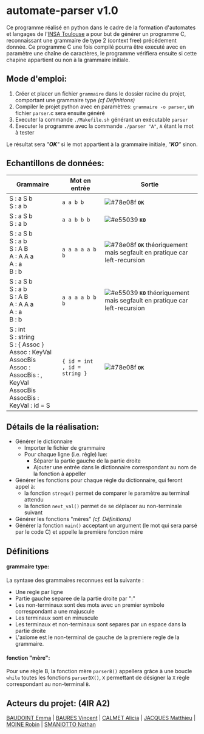 

# automate-parser v1.0

Ce programme réalisé en python dans le cadre de la formation d'automates et langages de l'[INSA Toulouse](http://www.insa-toulouse.fr/) a pour but de générer un programme C, reconnaissant une grammaire de type 2 (context free) précédement donnée.
Ce programme C une fois compilé pourra être executé avec en paramètre une chaîne de caractères, le programme vérifiera ensuite si cette chapine appartient ou non à la grammaire initiale. 

## Mode d'emploi:

 1. Créer et placer un fichier `grammaire` dans le dossier racine du projet, comportant une grammaire type *(cf Définitions)*
 2. Compiler le projet python avec en paramètres: `grammaire -o parser`, un fichier `parser`.c sera ensuite généré
 3. Executer la commande `./Makefile.sh` générant un exécutable `parser`
 4. Executer le programme avec la commande `./parser "A"`, `A` étant le mot à tester

Le résultat sera *"**OK**"* si le mot appartient à la grammaire initiale, *"**KO**"* sinon.


## Echantillons de données:

|Grammaire   			|Mot en entrée          |	Sortie  |
|----------------------|-------------------------|---------------------|
|S : a S b <br> S : a b|`a a b b`                |![#78e08f](https://via.placeholder.com/15/78e08f/000000?text=+) **`OK`**               |
|S : a S b <br> S : a b|`a a b b b`              |![#e55039](https://via.placeholder.com/15/e55039/000000?text=+) **`KO`**               |
| S : a S b <br> S : a b <br> S : A B <br> A : A A a <br> A : a <br> B : b |`a a a a a b b` |![#78e08f](https://via.placeholder.com/15/78e08f/000000?text=+) **`OK`** théoriquement mais  segfault en pratique car left-recursion				|
| S : a S b <br> S : a b <br> S : A B <br> A : A A a <br> A : a <br> B : b |`a a a a b b b` |![#e55039](https://via.placeholder.com/15/e55039/000000?text=+) **`KO`** théoriquement mais  segfault en pratique car left-recursion				|
| S : int <br> S : string <br> S : { Assoc } <br> Assoc : KeyVal AssocBis <br> Assoc : <br> AssocBis : , KeyVal AssocBis <br> AssocBis : <br> KeyVal : id = S |`{ id = int , id = string }` |![#78e08f](https://via.placeholder.com/15/78e08f/000000?text=+) **`OK`**				|


## Détails de la réalisation:

- Générer le dictionnaire
	- Importer le fichier de grammaire
	- Pour chaque ligne (i.e. règle) lue:
		- Séparer la partie gauche de la partie droite
		- Ajouter une entrée dans le dictionnaire correspondant au nom de la fonction à appeller
- Générer les fonctions pour chaque règle du dictionnaire, qui feront appel à:
	- la fonction `strequ()` permet de comparer le paramètre au terminal attendu
	- la fonction `next_val()` permet de se déplacer au non-terminale suivant
- Générer les fonctions "mères" *(cf. Définitions)*
- Générer la fonction `main()` acceptant un argument (le mot qui sera parsé par le code C) et appelle la première fonction mère

## Définitions
#### grammaire type:
La syntaxe des grammaires reconnues est la suivante :  
- Une regle par ligne
- Partie gauche separee de la partie droite par ":"
- Les non-terminaux sont des mots avec un premier symbole correspondant a une majuscule
- Les terminaux sont en minuscule
- Les terminaux et non-terminaux sont separes par un espace dans la partie droite
- L'axiome est le non-terminal de gauche de la premiere regle de la grammaire.
#### fonction "mère":
Pour une règle B, la fonction mère `parserB()` appellera grâce à une boucle `while` toutes les fonctions `parserBX()`, `X` permettant de désigner la `X` règle correspondant au non-terminal `B`.

## Acteurs du projet: (4IR A2)
[BAUDOINT Emma](https://github.com/Emma-bau) | [BAURES Vincent](https://github.com/VBaures) | [CALMET Alicia](https://github.com/AliciaC8) | [JACQUES Matthieu](https://github.com/Matthieu-Jck) | [MOINE Robin](https://github.com/Rob174) | [SMANIOTTO Nathan](https://github.com/nsmaniotto)